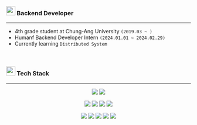 
<p align="left">

 <!--    https://github.com/Tarikul-Islam-Anik/Animated-Fluent-Emojis/blob/master/Emojis/Smilies/Cat%20with%20Wry%20Smile.png  -->
 <!--    https://github.com/Tarikul-Islam-Anik/Animated-Fluent-Emojis/blob/master/Emojis/Smilies/Robot.png  -->

<h3><img src="https://github.com/Tarikul-Islam-Anik/Animated-Fluent-Emojis/blob/master/Emojis/Hand%20gestures/Eyes.png" width="25" height="25" />  Backend Developer</h3>

---

- 4th grade student at Chung-Ang University `(2019.03 ~ )`
- Humanf Backend Developer Intern `(2024.01.01 ~ 2024.02.29)`
- Currently learning `Distributed System`

<br/>

<h3><img src="https://github.com/Tarikul-Islam-Anik/Animated-Fluent-Emojis/blob/master/Emojis/Travel%20and%20places/Rocket.png" width="25" height="25"/> Tech Stack </h3>

---

<div align="center">

  <p>
    <img src="https://img.shields.io/badge/-Java-ED8B00?style=flat&logo=openjdk&logoColor=black"/>
    <img src="https://img.shields.io/badge/-Spring%20boot-6DB33F?style=flat&logo=Spring%20boot&logoColor=white"/>
<!--     <img src="https://img.shields.io/badge/-Python-14354C?style=flat&logo=Python&logoColor=white"/> -->
  </p>

  <p>
<!--     <img src="https://img.shields.io/badge/-Django-grey?style=flat&logo=Django&logoColor=white"/> -->
<!--     <img src="https://img.shields.io/badge/-Flutter-02569B?style=flat&logo=Flutter&logoColor=white"/> -->
  </p>

  <p>
    <img src="https://img.shields.io/badge/-mysql-%2300f.svg?style=flat&logo=mysql&logoColor=white"/>
<!--     <img src="https://img.shields.io/badge/-MariaDB-003545?style=flat&logo=MariaDB&logoColor=white"/> -->
<!--     <img src="https://img.shields.io/badge/-MongoDB-4EA94B?style=flat&logo=MongoDB&logoColor=white"/> -->
    <img src="https://img.shields.io/badge/-PostgreSQL-4169E1?style=flat&logo=PostgreSQL&logoColor=white"/>
    <img src="https://img.shields.io/badge/-Redis-FF4438?style=flat&logo=Redis&logoColor=white"/>
    <img src="https://img.shields.io/badge/-Apache Kafka-231F20?style=flat&logo=apachekafka&logoColor=white"/>
  </p>

  <p>
    <img src="https://img.shields.io/badge/Amazon_AWS-232F3E?style=flat&logo=amazon&logoColor=white"/>
    <img src="https://img.shields.io/badge/GitHub_Actions-2088FF?style=flat&logo=github-actions&logoColor=white"/>
    <img src="https://img.shields.io/badge/docker-%230db7ed.svg?style=flat&logo=docker&logoColor=white"/>
    <img src="https://img.shields.io/badge/postman-FF6C37?style=flat&logo=postman&logoColor=white"/>
    <img src="https://img.shields.io/badge/figma-F24E1E?style=flat&logo=figma&logoColor=white"/>
  </p>
</div>

</p>
